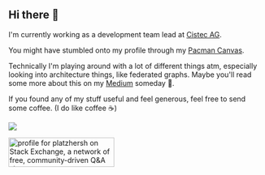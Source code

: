 ## Hi there 👋

I'm currently working as a development team lead at [Cistec AG](https://www.cistec.com/).

You might have stumbled onto my profile through my [Pacman Canvas](https://pacman.platzh1rsch.ch/).

Technically I'm playing around with a lot of different things atm, especially looking into architecture things, like federated graphs.
Maybe you'll read some more about this on my [Medium](https://medium.com/@platzh1rsch) someday 🤞.

If you found any of my stuff useful and feel generous, feel free to send some coffee. (I do like coffee ☕️)

<a href="https://www.buymeacoffee.com/platzh1rsch"><img src="https://img.buymeacoffee.com/button-api/?text=Buy me a coffee&emoji=&slug=platzh1rsch&button_colour=FFDD00&font_colour=000000&font_family=Cookie&outline_colour=000000&coffee_colour=ffffff" /></a>


<a href="https://stackexchange.com/users/476908"><img src="https://stackexchange.com/users/flair/476908.png" width="208" height="58" alt="profile for platzhersh on Stack Exchange, a network of free, community-driven Q&amp;A sites" title="profile for platzhersh on Stack Exchange, a network of free, community-driven Q&amp;A sites"></a>


<!--
**platzhersh/platzhersh** is a ✨ _special_ ✨ repository because its `README.md` (this file) appears on your GitHub profile.

Here are some ideas to get you started:

- 🔭 I’m currently working on ...
- 🌱 I’m currently learning ...
- 👯 I’m looking to collaborate on ...
- 🤔 I’m looking for help with ...
- 💬 Ask me about ...
- 📫 How to reach me: ...
- 😄 Pronouns: ...
- ⚡ Fun fact: ...
-->
